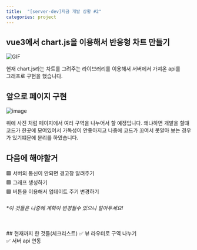 ```yaml
---
title:  "[server-dev]지금 개발 상황 #2"
categories: project
---
```


## vue3에서 chart.js을 이용해서 반응형 차트 만들기
<!--사진넣기-->
 ![GIF](https://user-images.githubusercontent.com/87979171/144635380-c31289a8-427f-4998-be45-ecaaa405a400.gif)

 
현재 chart.js라는 차트를 그려주는 라이브러리를 이용해서 서버에서 가져온 api를 <br>그래프로 구현을 했습니다.

## 앞으로 페이지 구현
<!--사진넣기-->
![image](https://user-images.githubusercontent.com/87979171/144637862-69d1d1f2-143a-4ba1-88c2-5065d31b7637.png)


위에 사진 처럼 페이지에서 여러 구역을 나누어서 할 예정입니다.
왜냐하면 개발을 할떄 코드가 한곳에 모여있어서 가독성이 안좋아지고
나중에 코드가 꼬여서 못알아 보는 경우가 있기떄문에 분리를 하였습니다.

## 다음에 해야할거
🟩 서버외 통신이 안되면 경고창 알려주기<br>
🟩 그래프 생성하기<br>
🟩 버튼을 이용해서 업데이트 주기 변경하기<br>
<h6>*이 것들은 나중에 계획이 변경될수 있으니 알아두세요!</h6>
<br>
## 현재까지 한 것들(체크리스트)
✅ 뷰 라우터로 구역 나누기<br>
✅ 서버 api 연동
